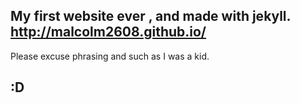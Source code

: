 My first website ever , and made with jekyll. http://malcolm2608.github.io/
---
Please excuse phrasing and such as I was a kid.
## :D ##

